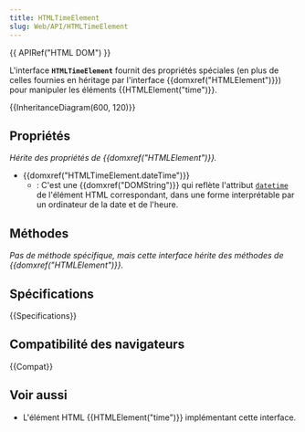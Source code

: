 ```yaml
---
title: HTMLTimeElement
slug: Web/API/HTMLTimeElement
---
```


{{ APIRef("HTML DOM") }}

L'interface **`HTMLTimeElement`** fournit des propriétés spéciales (en plus de celles fournies en héritage par l'interface {{domxref("HTMLElement")}}) pour manipuler les éléments {{HTMLElement("time")}}.

{{InheritanceDiagram(600, 120)}}

## Propriétés

_Hérite des propriétés de {{domxref("HTMLElement")}}._

- {{domxref("HTMLTimeElement.dateTime")}}
  - : C'est une {{domxref("DOMString")}} qui reflète l'attribut [`datetime`](/fr/docs/Web/HTML/Element/time#datetime) de l'élément HTML correspondant, dans une forme interprétable par un ordinateur de la date et de l'heure.

## Méthodes

_Pas de méthode spécifique, mais cette interface hérite des méthodes de {{domxref("HTMLElement")}}._

## Spécifications

{{Specifications}}

## Compatibilité des navigateurs

{{Compat}}

## Voir aussi

- L'élément HTML {{HTMLElement("time")}} implémentant cette interface.
